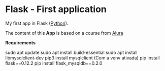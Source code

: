# Flask - First application

My first app in Flask ([Python](https://www.python.org/)).

The content of this **App** is based on a course from [Alura](www.alura.com.br)

**Requirements**

sudo apt update
sudo apt install build-essential
sudo apt install libmysqlclient-dev
pip3 install mysqlclient (Com a venv ativada)
pip install flask==0.12.2
pip install flask_mysqldb==0.2.0
